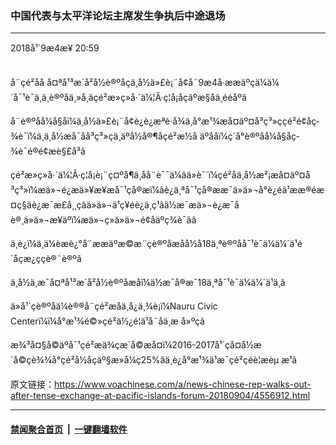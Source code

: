 ### 中国代表与太平洋论坛主席发生争执后中途退场
------------------------

<div class="published">
 <span class="date" title="ä¸­å½æ¶é´">
  <time datetime="2018-09-04T20:59:50+08:00">
   2018å¹´9æ4æ¥ 20:59
  </time>
 </span>
</div>
<br/>
<div class="wsw">
 <p>
  å¨çé²åå å¤ªå¹³æ´å²å½è®ºåçä¸­å½ä»£è¡¨å¢å¨9æ4å·ææäºçä¼ä¼´å¯¹è¯ä¸ä¸è®ºåä¸»å¸­ãçé²æ»ç»å·´ä¼¦Â·ç¦å¡åçäºæ§åä¸­ééåºã
 </p>
 <p>
  å¨è®ºåå¼å§åï¼ä¸­å½ä»£è¡¨å¢è¿è¿æªè·å¾ä¸å°æ¹¾æå¤äº¤å³ç³»ççé²é¢åç­¾è¯ï¼ä¸ä¸­å½æå¯åå³ç³»çä¸äºå½å®¶åçé²æ½å äºååï¼ç´å°è®ºåå¼å§åç­¾è¯é®é¢æè§£å³ã
 </p>
 <p>
  çé²æ»ç»å·´ä¼¦Â·ç¦å¡è¡¨ç¤ºå¶ä¸­å­å¨è¯¯ä¼ãä»è¯´ï¼çé²åä¸­å½æ²¡æå¤äº¤å³ç³»ï¼æä»¬é¿æä»¥æ¥æå¯¹ç­å®æï¼âè¿ä¸ªå¯¹ç­å®ææ¯ä»ä»¬å°è¿éä¹ææ®éæ¤ç§ãè¿æ¯æ­£å¸¸çãä»ä»¬ä¹ç¥éè¿ä¸ç¹ãä½æ¯æä»¬è¿æ¯åè®¸ä»ä»¬æ¥äºï¼æä»¬ç»ä»ä»¬é¢åäºç­¾è¯ãâ
 </p>
 <p>
  ä¸è¿ï¼ä¸ä¼èæè¿°å¨ææäºæ©æ¨çè®ºåæåå½å18ä¸ªè®ºåå¯¹è¯ä¼ä¼´ä¹é´åçæ¿ççè®¨è®ºã
 </p>
 <p>
  ä¸­å½ä¸æ¯å¤ªå¹³æ´å²å½è®ºåæåï¼ä½æ¯å®æ¯18ä¸ªå¯¹è¯ä¼ä¼´ä¹ä¸ã
 </p>
 <p>
  ä»å¹´çè®ºåä¼è®®å¨çé²æåä¸­å¿ä¸¾è¡ï¼Nauru Civic Centerï¼ï¼å°æ¹¾é©»çé²ä½¿é¦ä¹å¨åä¸æ å»ºç­ã
 </p>
 <p>
  æ¾³å¤§å©äºå¯¹çé²æä¾çæ´å©æå¤ï¼2016-2017å¹´çå¤å½æ´å©ç­è¾¾å°çé²å½åçäº§æ»å¼ç25%ãä¸è¿å°æ¹¾ä¹æ¯çé²çéè¦æèµ æ¹ã
 </p>
</div>

原文链接：https://www.voachinese.com/a/news-chinese-rep-walks-out-after-tense-exchange-at-pacific-islands-forum-20180904/4556912.html


------------------------
#### [禁闻聚合首页](https://github.com/gfw-breaker/banned-news/blob/master/README.md) &nbsp;|&nbsp;  [一键翻墙软件](https://github.com/gfw-breaker/nogfw/blob/master/README.md)